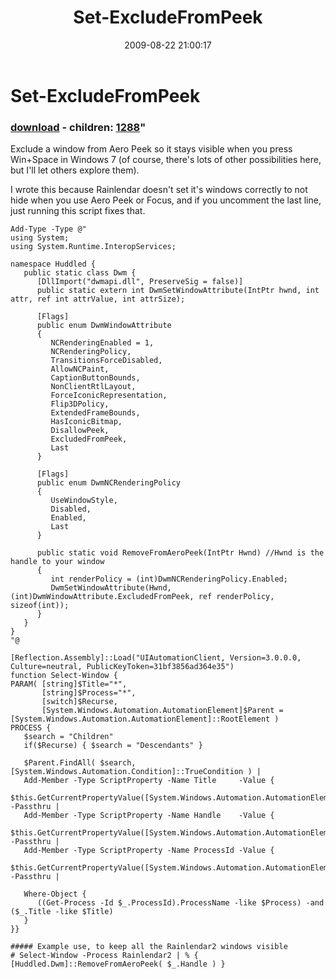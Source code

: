 ﻿---
pid:            1287
parent:         0
children:       1288
poster:         Joel Bennett
title:          Set-ExcludeFromPeek
date:           2009-08-22 21:00:17
format:         posh
---

# Set-ExcludeFromPeek

### [download](1287.ps1) - children: [1288](1288.md)"

Exclude a window from Aero Peek so it stays visible when you press Win+Space in Windows 7 (of course, there's lots of other possibilities here, but I'll let others explore them).  

I wrote this because Rainlendar doesn't set it's windows correctly to not hide when you use Aero Peek or Focus, and if you uncomment the last line, just running this script fixes that.

```posh
Add-Type -Type @"
using System;
using System.Runtime.InteropServices;

namespace Huddled {
   public static class Dwm {
      [DllImport("dwmapi.dll", PreserveSig = false)]
      public static extern int DwmSetWindowAttribute(IntPtr hwnd, int attr, ref int attrValue, int attrSize);

      [Flags]
      public enum DwmWindowAttribute
      {
         NCRenderingEnabled = 1,
         NCRenderingPolicy,
         TransitionsForceDisabled,
         AllowNCPaint,
         CaptionButtonBounds,
         NonClientRtlLayout,
         ForceIconicRepresentation,
         Flip3DPolicy,
         ExtendedFrameBounds,
         HasIconicBitmap,
         DisallowPeek,
         ExcludedFromPeek,
         Last
      }

      [Flags]
      public enum DwmNCRenderingPolicy
      {
         UseWindowStyle,
         Disabled,
         Enabled,
         Last
      }

      public static void RemoveFromAeroPeek(IntPtr Hwnd) //Hwnd is the handle to your window
      {
         int renderPolicy = (int)DwmNCRenderingPolicy.Enabled;
         DwmSetWindowAttribute(Hwnd, (int)DwmWindowAttribute.ExcludedFromPeek, ref renderPolicy, sizeof(int));
      }
   }
}
"@

[Reflection.Assembly]::Load("UIAutomationClient, Version=3.0.0.0, Culture=neutral, PublicKeyToken=31bf3856ad364e35")
function Select-Window {
PARAM( [string]$Title="*", 
       [string]$Process="*", 
       [switch]$Recurse,
       [System.Windows.Automation.AutomationElement]$Parent = [System.Windows.Automation.AutomationElement]::RootElement ) 
PROCESS {
   $search = "Children"
   if($Recurse) { $search = "Descendants" }
   
   $Parent.FindAll( $search, [System.Windows.Automation.Condition]::TrueCondition ) | 
   Add-Member -Type ScriptProperty -Name Title     -Value {
               $this.GetCurrentPropertyValue([System.Windows.Automation.AutomationElement]::NameProperty)} -Passthru |
   Add-Member -Type ScriptProperty -Name Handle    -Value {
               $this.GetCurrentPropertyValue([System.Windows.Automation.AutomationElement]::NativeWindowHandleProperty)} -Passthru |
   Add-Member -Type ScriptProperty -Name ProcessId -Value {
               $this.GetCurrentPropertyValue([System.Windows.Automation.AutomationElement]::ProcessIdProperty)} -Passthru |

   Where-Object {
      ((Get-Process -Id $_.ProcessId).ProcessName -like $Process) -and ($_.Title -like $Title)
   }
}}

##### Example use, to keep all the Rainlendar2 windows visible
# Select-Window -Process Rainlendar2 | % { [Huddled.Dwm]::RemoveFromAeroPeek( $_.Handle ) }
```
